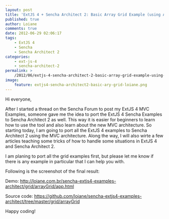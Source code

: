 ```yaml
---
layout: post
title: 'ExtJS 4 + Sencha Architect 2: Basic Array Grid Example (using ActionColumn)'
published: true
author: Loiane
comments: true
date: 2012-06-29 02:06:17
tags:
    - ExtJS 4
    - Sencha
    - Sencha Architect 2
categories:
    - ext-js-4
    - sencha-architect-2
permalink: >
    /2012/06/extjs-4-sencha-architect-2-basic-array-grid-example-using-actioncolumn
image:
    feature: extjs4-sencha-architect2-basic-ary-grid-loiane.png
---
```

Hi everyone,

After I started a thread on the Sencha Forum to post my ExtJS 4 MVC Examples, someone gave me the idea to port the ExtJS 4 Sencha Examples to Sencha Architect 2 as well. This way it is easier for beginners to learn how to use the tool and also learn about the new MVC architecture. So starting today, I am going to port all the ExtJS 4 examples to Sencha Architect 2 using the MVC architecture. Along the way, I will also wirte a few articles teaching some tricks of how to handle some situations in ExtJS 4 and Sencha Architect 2.

I am planing to port all the grid examples first, but please let me know if there is any example in particular that I can help you with.

Following is the screenshot of the final result:


  



  Demo: http://loiane.com.br/sencha-extjs4-examples-architect/grid/arrayGrid/app.html



  Source code: https://github.com/loiane/sencha-extjs4-examples-architect/tree/master/grid/arrayGrid



  Happy coding! 
